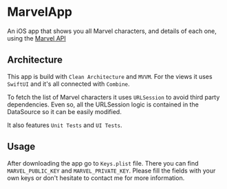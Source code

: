 # MarvelApp

An iOS app that shows you all Marvel characters, and details of each one, using the [Marvel API](https://developer.marvel.com/)

## Architecture

This app is build with `Clean Architecture` and `MVVM`. For the views it uses `SwiftUI` and it's all connected with `Combine`.

To fetch the list of Marvel characters it uses `URLSession` to avoid third party dependencies. Even so, all the URLSession logic is contained in the DataSource so it can be easily modified.

It also features `Unit Tests` and `UI Tests`. 

## Usage

After downloading the app go to `Keys.plist` file. There you can find `MARVEL_PUBLIC_KEY` and `MARVEL_PRIVATE_KEY`. Please fill the fields with your own keys or don't hesitate to contact me for more information. 
